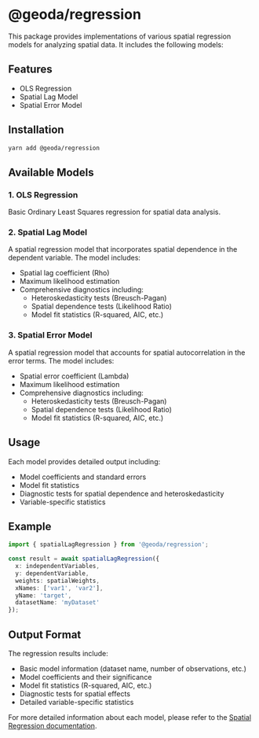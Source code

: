 # @geoda/regression

This package provides implementations of various spatial regression models for analyzing spatial data. It includes the following models:

## Features

- OLS Regression
- Spatial Lag Model
- Spatial Error Model

## Installation

```bash
yarn add @geoda/regression
```

## Available Models

### 1. OLS Regression
Basic Ordinary Least Squares regression for spatial data analysis.

### 2. Spatial Lag Model
A spatial regression model that incorporates spatial dependence in the dependent variable. The model includes:
- Spatial lag coefficient (Rho)
- Maximum likelihood estimation
- Comprehensive diagnostics including:
  - Heteroskedasticity tests (Breusch-Pagan)
  - Spatial dependence tests (Likelihood Ratio)
  - Model fit statistics (R-squared, AIC, etc.)

### 3. Spatial Error Model
A spatial regression model that accounts for spatial autocorrelation in the error terms. The model includes:
- Spatial error coefficient (Lambda)
- Maximum likelihood estimation
- Comprehensive diagnostics including:
  - Heteroskedasticity tests (Breusch-Pagan)
  - Spatial dependence tests (Likelihood Ratio)
  - Model fit statistics (R-squared, AIC, etc.)

## Usage

Each model provides detailed output including:
- Model coefficients and standard errors
- Model fit statistics
- Diagnostic tests for spatial dependence and heteroskedasticity
- Variable-specific statistics

## Example

```typescript
import { spatialLagRegression } from '@geoda/regression';

const result = await spatialLagRegression({
  x: independentVariables,
  y: dependentVariable,
  weights: spatialWeights,
  xNames: ['var1', 'var2'],
  yName: 'target',
  datasetName: 'myDataset'
});
```

## Output Format

The regression results include:
- Basic model information (dataset name, number of observations, etc.)
- Model coefficients and their significance
- Model fit statistics (R-squared, AIC, etc.)
- Diagnostic tests for spatial effects
- Detailed variable-specific statistics

For more detailed information about each model, please refer to the [Spatial Regression documentation](/docs/reference/spatial-regression.md).
